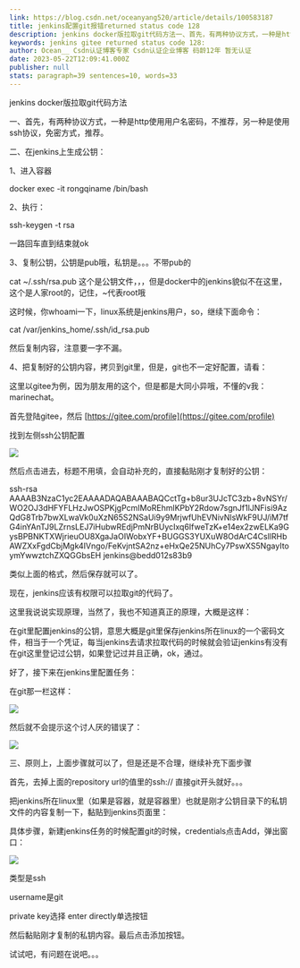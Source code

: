 ```yaml
---
link: https://blog.csdn.net/oceanyang520/article/details/100583187
title: jenkins配置git报错returned status code 128
description: jenkins docker版拉取git代码方法一、首先，有两种协议方式，一种是http使用用户名密码，不推荐，另一种是使用ssh协议，免密方式，推荐。二、在jenkins上生成公钥：1、进入容器docker exec -it rongqiname /bin/bash2、执行：ssh-keygen -t rsa一路回车直到结束就ok3、复制公钥，公钥是pub哦..._jenkins gitee returned status code 128:
keywords: jenkins gitee returned status code 128:
author: Ocean__ Csdn认证博客专家 Csdn认证企业博客 码龄12年 暂无认证
date: 2023-05-22T12:09:41.000Z
publisher: null
stats: paragraph=39 sentences=10, words=33
---
```

jenkins docker版拉取git代码方法

一、首先，有两种协议方式，一种是http使用用户名密码，不推荐，另一种是使用ssh协议，免密方式，推荐。

二、在jenkins上生成公钥：

1、进入容器

docker exec -it rongqiname /bin/bash

2、执行：

ssh-keygen -t rsa

一路回车直到结束就ok

3、复制公钥，公钥是pub哦，私钥是。。。不带pub的

cat ~/.ssh/rsa.pub 这个是公钥文件，，，但是docker中的jenkins貌似不在这里，这个是人家root的，记住，~代表root哦

这时候，你whoami一下，linux系统是jenkins用户，so，继续下面命令：

cat /var/jenkins_home/.ssh/id_rsa.pub

然后复制内容，注意要一字不漏。

4、把复制好的公钥内容，拷贝到git里，但是，git也不一定好配置，请看：

这里以gitee为例，因为朋友用的这个，但是都是大同小异哦，不懂的v我：marinechat。

首先登陆gitee，然后 [https://gitee.com/profile](https://gitee.com/profile)

找到左侧ssh公钥配置

![](https://img-blog.csdnimg.cn/20190906165429336.png?x-oss-process=image/watermark,type_ZmFuZ3poZW5naGVpdGk,shadow_10,text_aHR0cHM6Ly9ibG9nLmNzZG4ubmV0L29jZWFueWFuZzUyMA==,size_16,color_FFFFFF,t_70)

然后点击进去，标题不用填，会自动补充的，直接黏贴刚才复制好的公钥：

ssh-rsa AAAAB3NzaC1yc2EAAAADAQABAAABAQCctTg+b8ur3UJcTC3zb+8vNSYr/WO2OJ3dHFYFLHzJwOSPKjgPcmIMoREhmlKPbY2Rdow7sgnJf1lJNFisi9AzQdG8Trb7bwXLwaVk0uXzN65S2NSaUi9y9MrjwfUhEVNivNlsWkF9UJ/iM7tfG4inYAnTJ9LZrnsLEJ7iHubwREdjPmNrBUycIxq6IfweTzK+e14ex2zwELKa9GysBPBNKTXWjrieuOU8XgaJaOIWobxYF+BUGGS3YUXuW8OdArC4CsllRHbAWZXxFgdCbjMgk4IVngo/FeKvjntSA2nz+eHxQe25NUhCy7PswXS5NgayItoymYwwztchZXQGGbsEH jenkins@bedd012s83b9

类似上面的格式，然后保存就可以了。

现在，jenkins应该有权限可以拉取git的代码了。

这里我说说实现原理，当然了，我也不知道真正的原理，大概是这样：

在git里配置jenkins的公钥，意思大概是git里保存jenkins所在linux的一个密码文件，相当于一个凭证，每当jenkins去请求拉取代码的时候就会验证jenkins有没有在git这里登记过公钥，如果登记过并且正确，ok，通过。

好了，接下来在jenkins里配置任务：

在git那一栏这样：

![](https://img-blog.csdnimg.cn/20190906170445330.png?x-oss-process=image/watermark,type_ZmFuZ3poZW5naGVpdGk,shadow_10,text_aHR0cHM6Ly9ibG9nLmNzZG4ubmV0L29jZWFueWFuZzUyMA==,size_16,color_FFFFFF,t_70)

然后就不会提示这个讨人厌的错误了：

![](https://img-blog.csdnimg.cn/20190906170613454.png)

三、原则上，上面步骤就可以了，但是还是不合理，继续补充下面步骤

首先，去掉上面的repository url的值里的ssh:// 直接git开头就好。。。

把jenkins所在linux里（如果是容器，就是容器里）也就是刚才公钥目录下的私钥文件的内容复制一下，黏贴到jenkins页面里：

具体步骤，新建jenkins任务的时候配置git的时候，credentials点击Add，弹出窗口：

![](https://img-blog.csdnimg.cn/20190906174249981.png?x-oss-process=image/watermark,type_ZmFuZ3poZW5naGVpdGk,shadow_10,text_aHR0cHM6Ly9ibG9nLmNzZG4ubmV0L29jZWFueWFuZzUyMA==,size_16,color_FFFFFF,t_70)

类型是ssh

username是git

private key选择 enter directly单选按钮

然后黏贴刚才复制的私钥内容。最后点击添加按钮。

试试吧，有问题在说吧。。。
